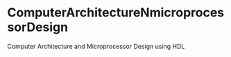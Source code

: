 # ComputerArchitectureNmicroprocessorDesign
Computer Architecture and Microprocessor Design using HDL
